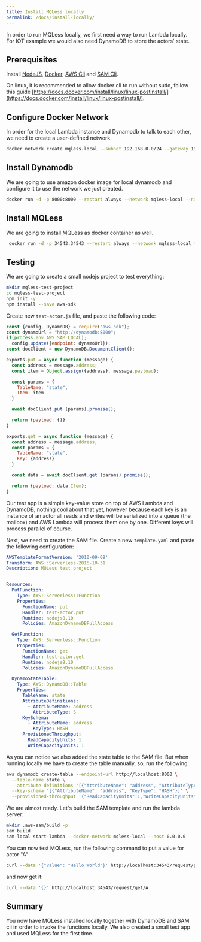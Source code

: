 ```yaml
---
title: Install MQLess locally
permalink: /docs/install-locally/
---
```


In order to run MQLess locally, we first need a way to run Lambda locally.
For IOT example we would also need DynamoDB to store the actors' state.

## Prerequisites
Install [NodeJS](https://nodejs.org/en/download/), [Docker](https://docs.docker.com/install/), [AWS Cli](https://aws.amazon.com/cli/) and [SAM Cli](https://docs.aws.amazon.com/serverless-application-model/latest/developerguide/serverless-sam-cli-install.html).

On linux, it is recommended to allow docker cli to run without sudo, follow this guide [https://docs.docker.com/install/linux/linux-postinstall/](https://docs.docker.com/install/linux/linux-postinstall/).

## Configure Docker Network

In order for the local Lambda instance and Dynamodb to talk to each other, we need to create a user-defined network.

```bash
docker network create mqless-local --subnet 192.168.0.0/24 --gateway 192.168.0.1
```

## Install Dynamodb

We are going to use amazon docker image for local dynamodb and configure it to use the network we just created.

```bash
docker run -d -p 8000:8000 --restart always --network mqless-local --name dynamodb amazon/dynamodb-local
```

## Install MQLess

We are going to install MQLess as docker container as well.

```bash
 docker run -d -p 34543:34543 --restart always --network mqless-local mqless/mqless --aws-local http://192.168.0.1:3001
```

## Testing

 We are going to create a small nodejs project to test everything:

 ```bash
 mkdir mqless-test-project
 cd mqless-test-project
 npm init -y
 npm install --save aws-sdk
 ```

Create new `test-actor.js` file, and paste the following code:

```js
const {config, DynamoDB} = require("aws-sdk");
const dynamoUrl = "http://dynamodb:8000";
if(process.env.AWS_SAM_LOCAL);
  config.update({endpoint: dynamoUrl});
const docClient = new DynamoDB.DocumentClient();

exports.put = async function (message) {
  const address = message.address;
  const item = Object.assign({address}, message.payload);

  const params = {
    TableName: "state",
    Item: item
  }

  await docClient.put (params).promise();

  return {payload: {}}
}

exports.get = async function (message) {
  const address = message.address;
  const params = {
    TableName: "state",
    Key: {address}
  }

  const data = await docClient.get (params).promise();

  return {payload: data.Item};
}
```

Our test app is a simple key-value store on top of AWS Lambda and DynamoDB, nothing cool about that yet, however because each key is an instance of an actor all reads and writes will be serialized into a queue (the mailbox) and AWS Lambda will process them one by one. Different keys will process parallel of course.

Next, we need to create the SAM file.
Create a new `template.yaml` and paste the following configuration:

```yaml
AWSTemplateFormatVersion: '2010-09-09'
Transform: AWS::Serverless-2016-10-31
Description: MQLess test project


Resources:
  PutFunction:
    Type: AWS::Serverless::Function
    Properties:
      FunctionName: put
      Handler: test-actor.put
      Runtime: nodejs8.10
      Policies: AmazonDynamoDBFullAccess

  GetFunction:
    Type: AWS::Serverless::Function
    Properties:
      FunctionName: get
      Handler: test-actor.get
      Runtime: nodejs8.10
      Policies: AmazonDynamoDBFullAccess

  DynamoStateTable:
    Type: AWS::DynamoDB::Table
    Properties:
      TableName: state
      AttributeDefinitions:
        - AttributeName: address
          AttributeType: S
      KeySchema:
        - AttributeName: address
          KeyType: HASH
      ProvisionedThroughput:
        ReadCapacityUnits: 1
        WriteCapacityUnits: 1
```

As you can notice we also added the state table to the SAM file. But when running locally we have to create the table manually, so, run the following:

```bash
aws dynamodb create-table --endpoint-url http://localhost:8000 \
  --table-name state \
  --attribute-definitions '[{"AttributeName": "address", "AttributeType": "S"}]' \
  --key-schema '[{"AttributeName": "address", "KeyType": "HASH"}]' \
  --provisioned-throughput '{"ReadCapacityUnits":1,"WriteCapacityUnits":1}'
```

We are almost ready. Let's build the SAM template and run the lambda server:
```bash
mkdir .aws-sam/build -p
sam build
sam local start-lambda --docker-network mqless-local --host 0.0.0.0
```

You can now test MQLess, run the following command to put a value for actor "A"

```bash
curl --data '{"value": "Hello World"}' http://localhost:34543/request/put/A
```

and now get it:

```bash
curl --data '{}' http://localhost:34543/request/get/A
```

## Summary

You now have MQLess installed locally together with DynamoDB and SAM cli in order to invoke the functions locally.
We also created a small test app and used MQLess for the first time.

